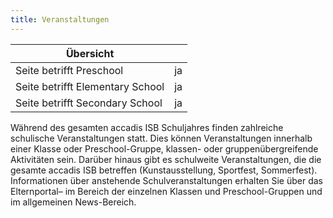 ```yaml
---
title: Veranstaltungen
---
```

| Übersicht | |
| --- | --- |
| Seite betrifft Preschool | ja |
| Seite betrifft Elementary School | ja |
| Seite betrifft Secondary School | ja |

Während des gesamten accadis ISB Schuljahres finden zahlreiche schulische Veranstaltungen statt. Dies können Veranstaltungen innerhalb einer Klasse oder Preschool-Gruppe, klassen- oder gruppenübergreifende Aktivitäten sein. Darüber hinaus gibt es schulweite Veranstaltungen, die die gesamte accadis ISB betreffen (Kunstausstellung, Sportfest, Sommerfest). Informationen über anstehende Schulveranstaltungen erhalten Sie über das Elternportal– im Bereich der einzelnen Klassen und Preschool-Gruppen und im allgemeinen News-Bereich.